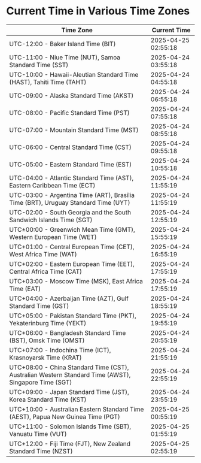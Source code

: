 # Current Time in Various Time Zones

| Time Zone | Current Time |
|-----------|--------------|
| UTC-12:00 - Baker Island Time (BIT) | 2025-04-25 02:55:18 |
| UTC-11:00 - Niue Time (NUT), Samoa Standard Time (SST) | 2025-04-24 03:55:18 |
| UTC-10:00 - Hawaii-Aleutian Standard Time (HAST), Tahiti Time (TAHT) | 2025-04-24 04:55:18 |
| UTC-09:00 - Alaska Standard Time (AKST) | 2025-04-24 06:55:18 |
| UTC-08:00 - Pacific Standard Time (PST) | 2025-04-24 07:55:18 |
| UTC-07:00 - Mountain Standard Time (MST) | 2025-04-24 08:55:18 |
| UTC-06:00 - Central Standard Time (CST) | 2025-04-24 09:55:18 |
| UTC-05:00 - Eastern Standard Time (EST) | 2025-04-24 10:55:18 |
| UTC-04:00 - Atlantic Standard Time (AST), Eastern Caribbean Time (ECT) | 2025-04-24 11:55:19 |
| UTC-03:00 - Argentina Time (ART), Brasília Time (BRT), Uruguay Standard Time (UYT) | 2025-04-24 11:55:19 |
| UTC-02:00 - South Georgia and the South Sandwich Islands Time (SGT) | 2025-04-24 12:55:19 |
| UTC±00:00 - Greenwich Mean Time (GMT), Western European Time (WET) | 2025-04-24 15:55:19 |
| UTC+01:00 - Central European Time (CET), West Africa Time (WAT) | 2025-04-24 16:55:19 |
| UTC+02:00 - Eastern European Time (EET), Central Africa Time (CAT) | 2025-04-24 17:55:19 |
| UTC+03:00 - Moscow Time (MSK), East Africa Time (EAT) | 2025-04-24 17:55:19 |
| UTC+04:00 - Azerbaijan Time (AZT), Gulf Standard Time (GST) | 2025-04-24 18:55:19 |
| UTC+05:00 - Pakistan Standard Time (PKT), Yekaterinburg Time (YEKT) | 2025-04-24 19:55:19 |
| UTC+06:00 - Bangladesh Standard Time (BST), Omsk Time (OMST) | 2025-04-24 20:55:19 |
| UTC+07:00 - Indochina Time (ICT), Krasnoyarsk Time (KRAT) | 2025-04-24 21:55:19 |
| UTC+08:00 - China Standard Time (CST), Australian Western Standard Time (AWST), Singapore Time (SGT) | 2025-04-24 22:55:19 |
| UTC+09:00 - Japan Standard Time (JST), Korea Standard Time (KST) | 2025-04-24 23:55:19 |
| UTC+10:00 - Australian Eastern Standard Time (AEST), Papua New Guinea Time (PGT) | 2025-04-25 00:55:19 |
| UTC+11:00 - Solomon Islands Time (SBT), Vanuatu Time (VUT) | 2025-04-25 01:55:19 |
| UTC+12:00 - Fiji Time (FJT), New Zealand Standard Time (NZST) | 2025-04-25 02:55:19 |
